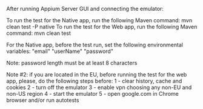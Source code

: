 After running Appium Server GUI and connecting the emulator:

To run the test for the Native app, run the following Maven command: mvn clean test -P native
To run the test for the Web app, run the following Maven command: mvn clean test

For the Native app, before the test run, set the following environmental variables:
"email"
"userName"
"password"

Note: password length must be at least 8 characters

Note #2: if you are located in the EU, before running the test for the web app, please, do the following steps before:
1 - clear history, cache and cookies
2 - turn off the emulator
3 - enable vpn choosing any non-EU and non-US region
4 - start the emulator
5 - open google.com in Chrome browser and/or run autotests
